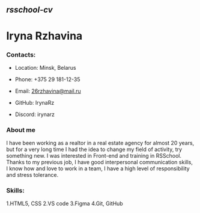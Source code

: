 ## ***rsschool-cv***

# **Iryna Rzhavina**

### Contacts:

* Location: Minsk, Belarus

* Phone: +375 29 181-12-35
    
* Email: 26rzhavina@mail.ru
    
* GitHub: IrynaRz
    
* Discord: irynarz

### About me

I have been working as a realtor in a real estate agency for almost 20 years, but for a very long time I had the idea to change my field of activity, try something new. I was interested in Front-end and training in RSSchool. Thanks to my previous job, I have good interpersonal communication skills, I know how and love to work in a team, I have a high level of responsibility and stress tolerance.

### Skills:

1.HTML5, CSS
2.VS code
3.Figma
4.Git, GitHub